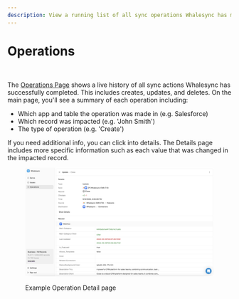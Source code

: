 ```yaml
---
description: View a running list of all sync operations Whalesync has made
---
```


# Operations

<figure><img src="../.gitbook/assets/operations.gif" alt=""><figcaption></figcaption></figure>

The [Operations Page](https://app.whalesync.com/operations) shows a live history of all sync actions Whalesync has successfully completed. This includes creates, updates, and deletes. On the main page, you'll see a summary of each operation including:

* Which app and table the operation was made in (e.g. Salesforce)
* Which record was impacted (e.g. 'John Smith')
* The type of operation (e.g. 'Create')

If you need additional info, you can click into details. The Details page includes more specific information such as each value that was changed in the impacted record.

<figure><img src="../.gitbook/assets/Operation Detail.png" alt=""><figcaption><p>Example Operation Detail page</p></figcaption></figure>

